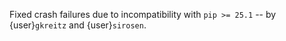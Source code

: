 Fixed crash failures due to incompatibility with `pip >= 25.1`
-- by {user}`gkreitz` and {user}`sirosen`.
